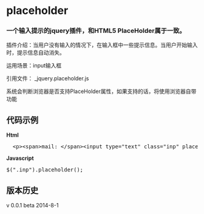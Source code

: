 placeholder
===========

### 一个输入提示的jquery插件，和HTML5 PlaceHolder属于一致。

  插件介绍：当用户没有输入的情况下，在输入框中一些提示信息。当用户开始输入时，提示信息自动消失。
  
  运用场景：input输入框
  
  引用文件： _jquery.placeholder.js

系统会判断浏览器是否支持PlaceHolder属性，如果支持的话，将使用浏览器自带功能

代码示例
---------
 **Html**
 <pre>
  &lt;p&gt;&lt;span&gt;mail: &lt;/span&gt;&lt;input type="text" class="inp" placeholder="xx@xx.com"/&gt;&lt;/p&gt;
</pre>


**Javascript**
<pre>
$(".inp").placeholder(); 
</pre>

版本历史
--------
v 0.0.1     beta    2014-8-1
